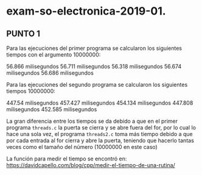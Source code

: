 # exam-so-electronica-2019-01.

## PUNTO 1

Para las ejecuciones del primer programa se calcularon los siguientes tiempos con el argumento 10000000:

56.866 milisegundos
56.711 milisegundos
56.318 milisegundos
56.674 milisegundos
56.686 milisegundos
 
Para las ejecuciones del segundo programa se calcularon los siguientes tiempos 10000000:

447.54 milisegundos
457.427 milisegundos
454.134 milisegundos
447.808 milisegundos
452.585 milisegundos

La gran diferencia entre los tiempos se da debido a que en el primer programa `threads.c` la puerta se cierra y se abre fuera del 
for, por lo cual lo hace una sola vez, el programa `threads2.c` toma más tiempo debido a que por cada entrada al for cierra y 
abre la puerta, teniendo que hacerlo tantas veces como el tamaño del número (10000000 en este caso)

La función para medir el tiempo se encontró en: https://davidcapello.com/blog/cpp/medir-el-tiempo-de-una-rutina/ 

